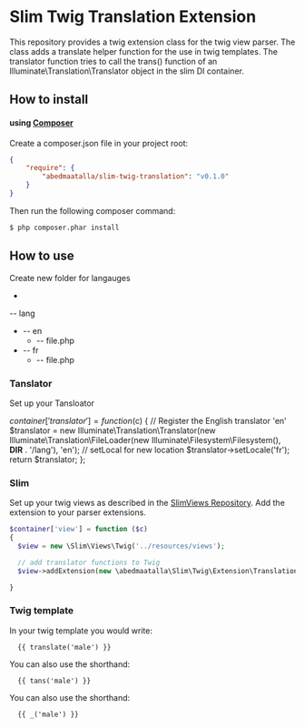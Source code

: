 # Slim Twig Translation Extension

This repository provides a twig extension class for the twig view parser. 
The class adds a translate helper function  for the use in twig templates.
The translator function tries to call the trans() function of an 
Illuminate\Translation\Translator object in the slim DI container. 

## How to install

#### using [Composer](http://getcomposer.org/)

Create a composer.json file in your project root:
    
```json
{
    "require": {
        "abedmaatalla/slim-twig-translation": "v0.1.0"
    }
}
```

Then run the following composer command:

```bash
$ php composer.phar install
```

## How to use

Create new folder for langauges 

+
-- lang
  + -- en
      + -- file.php
  + -- fr
      + -- file.php

### Tanslator 

Set up your Tansloator 

$container['translator'] = function ($c)
{
  // Register the English translator 'en'
  $translator = new Illuminate\Translation\Translator(new Illuminate\Translation\FileLoader(new Illuminate\Filesystem\Filesystem(), __DIR__ . '/lang'), 'en');
    // setLocal for new location 
    $translator->setLocale('fr');
    return $translator;
};

### Slim

Set up your twig views as described in the [SlimViews Repository](https://github.com/codeguy/Slim-Views).
Add the extension to your parser extensions.

```php
$container['view'] = function ($c)
{
  $view = new \Slim\Views\Twig('../resources/views');

  // add translator functions to Twig
  $view->addExtension(new \abedmaatalla\Slim\Twig\Extension\TranslationExtension($c->translator));

}
```

### Twig template

In your twig template you would write:

```
  {{ translate('male') }}
```
  
You can also use the shorthand:

```
  {{ tans('male') }}
```  

You can also use the shorthand:

```
  {{ _('male') }}
```
